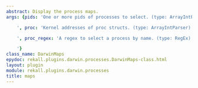 ```yaml
---
abstract: Display the process maps.
args: {pids: 'One or more pids of processes to select. (type: ArrayIntParser)

    ', proc: 'Kernel addresses of proc structs. (type: ArrayIntParser)

    ', proc_regex: 'A regex to select a process by name. (type: RegEx)

    '}
class_name: DarwinMaps
epydoc: rekall.plugins.darwin.processes.DarwinMaps-class.html
layout: plugin
module: rekall.plugins.darwin.processes
title: maps
---
```

